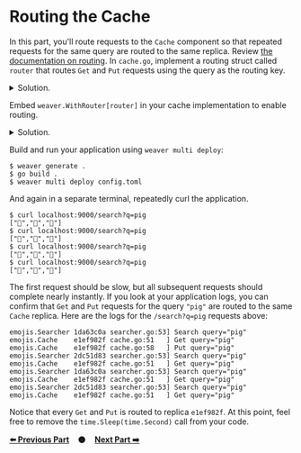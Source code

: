# Routing the Cache

In this part, you'll route requests to the `Cache` component so that repeated
requests for the same query are routed to the same replica. Review [the
documentation on routing][routing]. In `cache.go`, implement a routing struct
called `router` that routes `Get` and `Put` requests using the query as the
routing key.

<details>
<summary>Solution.</summary>

https://github.com/ServiceWeaver/workshops/blob/e9c0573de0f20fca6a88106ad9f25fddf2f04233/08/cache.go#L63-L74
</details>

Embed `weaver.WithRouter[router]` in your cache implementation to enable
routing.

<details>
<summary>Solution.</summary>

https://github.com/ServiceWeaver/workshops/blob/e9c0573de0f20fca6a88106ad9f25fddf2f04233/08/cache.go#L34-L41
</details>

Build and run your application using `weaver multi deploy`:

```
$ weaver generate .
$ go build .
$ weaver multi deploy config.toml
```

And again in a separate terminal, repeatedly curl the application.

```
$ curl localhost:9000/search?q=pig
["🐖","🐷","🐽"]
$ curl localhost:9000/search?q=pig
["🐖","🐷","🐽"]
$ curl localhost:9000/search?q=pig
["🐖","🐷","🐽"]
$ curl localhost:9000/search?q=pig
["🐖","🐷","🐽"]
```

The first request should be slow, but all subsequent requests should complete
nearly instantly. If you look at your application logs, you can confirm that
`Get` and `Put` requests for the query `"pig"` are routed to the same `Cache`
replica. Here are the logs for the `/search?q=pig` requests above:

```
emojis.Searcher 1da63c0a searcher.go:53] Search query="pig"
emojis.Cache    e1ef982f cache.go:51   ] Get query="pig"
emojis.Cache    e1ef982f cache.go:58   ] Put query="pig"
emojis.Searcher 2dc51d83 searcher.go:53] Search query="pig"
emojis.Cache    e1ef982f cache.go:51   ] Get query="pig"
emojis.Searcher 1da63c0a searcher.go:53] Search query="pig"
emojis.Cache    e1ef982f cache.go:51   ] Get query="pig"
emojis.Searcher 2dc51d83 searcher.go:53] Search query="pig"
emojis.Cache    e1ef982f cache.go:51   ] Get query="pig"
```

Notice that every `Get` and `Put` is routed to replica `e1ef982f`. At this
point, feel free to remove the `time.Sleep(time.Second)` call from your code.

[**:arrow_left: Previous Part**](../07)
&nbsp;&nbsp;&nbsp;:black_circle:&nbsp;&nbsp;&nbsp;
[**Next Part :arrow_right:**](../09)

[routing]: https://serviceweaver.dev/docs.html#routing
